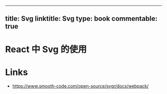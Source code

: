
---
title: Svg
linktitle: Svg
type: book
commentable: true
---

# React 中 Svg 的使用

# Links

- https://www.smooth-code.com/open-source/svgr/docs/webpack/

    